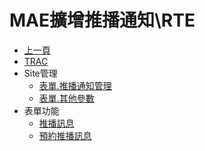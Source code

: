 # MAE擴增推播通知\RTE
* [上一頁](../../README.md)
* [TRAC](README.md#trac)
* Site管理
    * [表單.推播通知管理](README.md#sitemanage_1)
    * [表單.其他參數](README.md#sitemanage_2)
* 表單功能
    * [推播訊息](README.md#clienteng_1)
    * [預約推播訊息](README.md#clienteng_2)
